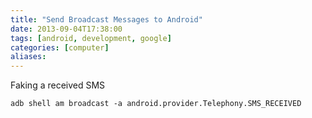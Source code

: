```yaml
---
title: "Send Broadcast Messages to Android"
date: 2013-09-04T17:38:00
tags: [android, development, google]
categories: [computer]
aliases:
---
```


Faking a received SMS

<!--more-->

```android
adb shell am broadcast -a android.provider.Telephony.SMS_RECEIVED
```
